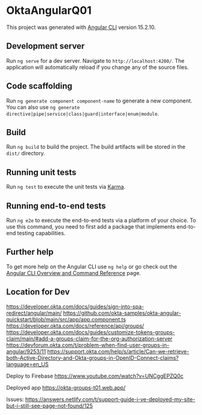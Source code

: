 # OktaAngularQ01

This project was generated with [Angular CLI](https://github.com/angular/angular-cli) version 15.2.10.

## Development server

Run `ng serve` for a dev server. Navigate to `http://localhost:4200/`. The application will automatically reload if you change any of the source files.

## Code scaffolding

Run `ng generate component component-name` to generate a new component. You can also use `ng generate directive|pipe|service|class|guard|interface|enum|module`.

## Build

Run `ng build` to build the project. The build artifacts will be stored in the `dist/` directory.

## Running unit tests

Run `ng test` to execute the unit tests via [Karma](https://karma-runner.github.io).

## Running end-to-end tests

Run `ng e2e` to execute the end-to-end tests via a platform of your choice. To use this command, you need to first add a package that implements end-to-end testing capabilities.

## Further help

To get more help on the Angular CLI use `ng help` or go check out the [Angular CLI Overview and Command Reference](https://angular.io/cli) page.

## Location for Dev 
https://developer.okta.com/docs/guides/sign-into-spa-redirect/angular/main/
https://github.com/okta-samples/okta-angular-quickstart/blob/main/src/app/app.component.ts
https://developer.okta.com/docs/reference/api/groups/
https://developer.okta.com/docs/guides/customize-tokens-groups-claim/main/#add-a-groups-claim-for-the-org-authorization-server
https://devforum.okta.com/t/problem-when-find-user-groups-in-angular/9253/11
https://support.okta.com/help/s/article/Can-we-retrieve-both-Active-Directory-and-Okta-groups-in-OpenID-Connect-claims?language=en_US

Deploy to Firebase
https://www.youtube.com/watch?v=UNCggEPZQ0c

Deployed app
https://okta-groups-t01.web.app/

Issues:
https://answers.netlify.com/t/support-guide-i-ve-deployed-my-site-but-i-still-see-page-not-found/125
